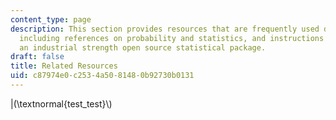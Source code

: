 ```yaml
---
content_type: page
description: This section provides resources that are frequently used during the course,
  including references on probability and statistics, and instructions for using R,
  an industrial strength open source statistical package.
draft: false
title: Related Resources
uid: c87974e0-c253-4a50-8148-0b92730b0131
---
```

|(\\textnormal{test\_test}\\)